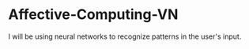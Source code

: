 # Affective-Computing-VN
I will be using neural networks to recognize patterns in the user's input.
